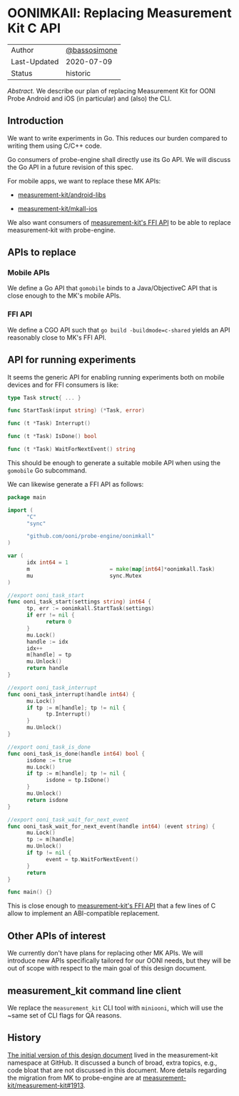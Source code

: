 # OONIMKAll: Replacing Measurement Kit C API

|        |  |
|:-------------|:-------------|
| Author | [@bassosimone](https://github.com/bassosimone) |
| Last-Updated | 2020-07-09   |
| Status       | historic     |

*Abstract.* We describe our plan of replacing Measurement Kit for OONI
Probe Android and iOS (in particular) and (also) the CLI.

## Introduction

We want to write experiments in Go. This reduces our burden
compared to writing them using C/C++ code.

Go consumers of probe-engine shall directly use its Go API. We
will discuss the Go API in a future revision of this spec.

For mobile apps, we want to replace these MK APIs:

- [measurement-kit/android-libs](https://github.com/measurement-kit/android-libs)

- [measurement-kit/mkall-ios](https://github.com/measurement-kit/mkall-ios)

We also want consumers of [measurement-kit's FFI API](https://git.io/Jv4Rv)
to be able to replace measurement-kit with probe-engine.

## APIs to replace

### Mobile APIs

We define a Go API that `gomobile` binds to a Java/ObjectiveC
API that is close enough to the MK's mobile APIs.

### FFI API

We define a CGO API such that `go build -buildmode=c-shared`
yields an API reasonably close to MK's FFI API.

## API for running experiments

It seems the generic API for enabling running experiments both on
mobile devices and for FFI consumers is like:

```Go
type Task struct{ ... }

func StartTask(input string) (*Task, error)

func (t *Task) Interrupt()

func (t *Task) IsDone() bool

func (t *Task) WaitForNextEvent() string
```

This should be enough to generate a suitable mobile API when
using the `gomobile` Go subcommand.

We can likewise generate a FFI API as follows:

```Go
package main

import (
      "C"
      "sync"

      "github.com/ooni/probe-engine/oonimkall"
)

var (
      idx int64 = 1
      m                         = make(map[int64]*oonimkall.Task)
      mu                        sync.Mutex
)

//export ooni_task_start
func ooni_task_start(settings string) int64 {
      tp, err := oonimkall.StartTask(settings)
      if err != nil {
            return 0
      }
      mu.Lock()
      handle := idx
      idx++
      m[handle] = tp
      mu.Unlock()
      return handle
}

//export ooni_task_interrupt
func ooni_task_interrupt(handle int64) {
      mu.Lock()
      if tp := m[handle]; tp != nil {
            tp.Interrupt()
      }
      mu.Unlock()
}

//export ooni_task_is_done
func ooni_task_is_done(handle int64) bool {
      isdone := true
      mu.Lock()
      if tp := m[handle]; tp != nil {
            isdone = tp.IsDone()
      }
      mu.Unlock()
      return isdone
}

//export ooni_task_wait_for_next_event
func ooni_task_wait_for_next_event(handle int64) (event string) {
      mu.Lock()
      tp := m[handle]
      mu.Unlock()
      if tp != nil {
            event = tp.WaitForNextEvent()
      }
      return
}

func main() {}
```

This is close enough to [measurement-kit's FFI API](https://git.io/Jv4Rv) that
a few lines of C allow to implement an ABI-compatible replacement.

## Other APIs of interest

We currently don't have plans for replacing other MK APIs. We will introduce
new APIs specifically tailored for our OONI needs, but they will be out of
scope with respect to the main goal of this design document.

## measurement_kit command line client

We replace the `measurement_kit` CLI tool with `miniooni`,
which will use the ~same set of CLI flags for QA reasons.

## History

[The initial version of this design document](
https://github.com/measurement-kit/engine/blob/master/DESIGN.md)
lived in the measurement-kit namespace at GitHub. It discussed
a bunch of broad, extra topics, e.g., code bloat that are not
discussed in this document. More details regarding the migration
from MK to probe-engine are at [measurement-kit/measurement-kit#1913](
https://github.com/measurement-kit/measurement-kit/issues/1913).
